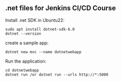 ## .net files for Jenkins CI/CD Course

Install .net SDK in Ubuntu22:
```
sudo apt install dotnet-sdk-6.0
dotnet --version
```
create a sample app:
```
dotnet new mvc --name dotnetwebapp
```
Run the application:
```
cd dotnetwebapp
dotnet run /or dotnet run --urls http://*:5000
```



